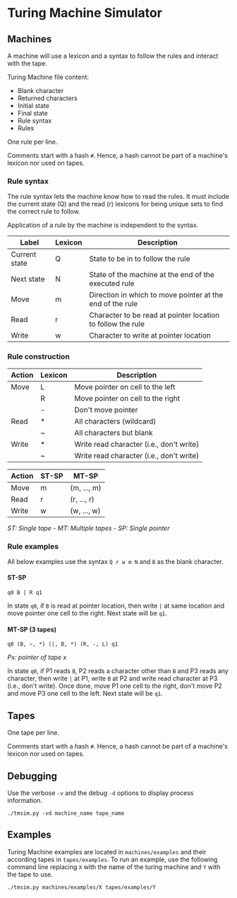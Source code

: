 # Turing Machine Simulator

## Machines
A machine will use a lexicon and a syntax to follow the rules and interact with the tape.

Turing Machine file content:

- Blank character
- Returned characters
- Initial state
- Final state
- Rule syntax
- Rules

One rule per line.

Comments start with a hash `#`. Hence, a hash cannot be part of a machine's lexicon nor used on tapes.

### Rule syntax
The rule syntax lets the machine know how to read the rules. It must include the current state (Q) and the read (r) 
lexicons for being unique sets to find the correct rule to follow.

Application of a rule by the machine is independent to the syntax.

| Label         | Lexicon | Description                                                 |
| ------------- | ------- | ----------------------------------------------------------- |
| Current state | Q       | State to be in to follow the rule                           |
| Next state    | N       | State of the machine at the end of the executed rule        |
| Move          | m       | Direction in which to move pointer at the end of the rule   |
| Read          | r       | Character to be read at pointer location to follow the rule |
| Write         | w       | Character to write at pointer location                      |

### Rule construction
| Action       | Lexicon | Description                              |
| ------------ | ------- | ---------------------------------------- |
| Move         | L       | Move pointer on cell to the left         |
|              | R       | Move pointer on cell to the right        |
|              | -       | Don't move pointer                       |
| Read         | *       | All characters (wildcard)                |
|              | ~       | All characters but blank                 |
| Write        | *       | Write read character (i.e., don't write) |
|              | ~       | Write read character (i.e., don't write) |

| Action | ST-SP | MT-SP       |
| ------ | ----- | ----------- |
| Move   | m     | (m, ..., m) |
| Read   | r     | (r, ..., r) |
| Write  | w     | (w, ..., w) |
*ST: Single tape - MT: Multiple tapes - SP: Single pointer*

### Rule examples
All below examples use the syntax `Q r w m N` and `B` as the blank character.

#### ST-SP

`q0 B | R q1`

In state `q0`, if `B` is read at pointer location, then write `|` at same location and move pointer one cell to the 
right. Next state will be `q1`.

#### MT-SP (3 tapes)

`q0 (B, ~, *) (|, B, *) (R, -, L) q1`

*Px: pointer of tape x*

In state `q0`, if P1 reads `B`, P2 reads a character other than `B` and P3 reads any character, then write `|` at P1, 
write `B` at P2 and write read character at P3 (i.e., don't write). Once done, move P1 one cell to the right, don't 
move P2 and move P3 one cell to the left. Next state will be `q1`.

## Tapes
One tape per line.

Comments start with a hash `#`. Hence, a hash cannot be part of a machine's lexicon nor used on tapes.

## Debugging
Use the verbose `-v` and the debug `-d` options to display process information.

`./tmsim.py -vd machine_name tape_name`

## Examples
Turing Machine examples are located in `machines/examples` and their according tapes in `tapes/examples`.
To run an example, use the following command line replacing `X` with the name of the turing machine and `Y` with the 
tape to use.

`./tmsim.py machines/examples/X tapes/examples/Y`
